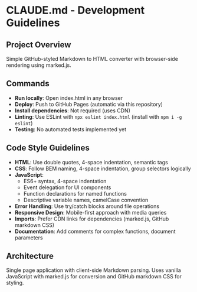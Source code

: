 # CLAUDE.md - Development Guidelines

## Project Overview
Simple GitHub-styled Markdown to HTML converter with browser-side rendering using marked.js.

## Commands
- **Run locally**: Open index.html in any browser
- **Deploy**: Push to GitHub Pages (automatic via this repository)
- **Install dependencies**: Not required (uses CDN)
- **Linting**: Use ESLint with `npx eslint index.html` (install with `npm i -g eslint`)
- **Testing**: No automated tests implemented yet

## Code Style Guidelines
- **HTML**: Use double quotes, 4-space indentation, semantic tags
- **CSS**: Follow BEM naming, 4-space indentation, group selectors logically
- **JavaScript**: 
  - ES6+ syntax, 4-space indentation
  - Event delegation for UI components
  - Function declarations for named functions 
  - Descriptive variable names, camelCase convention
- **Error Handling**: Use try/catch blocks around file operations
- **Responsive Design**: Mobile-first approach with media queries
- **Imports**: Prefer CDN links for dependencies (marked.js, GitHub markdown CSS)
- **Documentation**: Add comments for complex functions, document parameters

## Architecture
Single page application with client-side Markdown parsing. Uses vanilla JavaScript with marked.js for conversion and GitHub markdown CSS for styling.